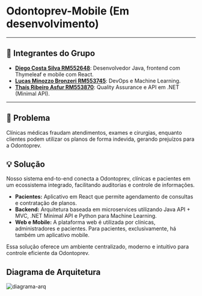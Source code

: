 # Odontoprev-Mobile (Em desenvolvimento)

---
## 👥 Integrantes do Grupo

- **[Diego Costa Silva RM552648](https://www.linkedin.com/in/diegocostacs/)**: Desenvolvedor Java, frontend com Thymeleaf e mobile com React.
- **[Lucas Minozzo Bronzeri RM553745](https://www.linkedin.com/in/lucas-minozzo-bronzeri-b212a4248/)**: DevOps e Machine Learning.
- **[Thaís Ribeiro Asfur RM553870](https://github.com/ThaiisRibeiro)**: Quality Assurance e API em .NET (Minimal API).

---
## 🏥 Problema

Clínicas médicas fraudam atendimentos, exames e cirurgias, enquanto clientes podem utilizar os planos de forma indevida, gerando prejuízos para a Odontoprev.

## 💡 Solução

Nosso sistema end-to-end conecta a Odontoprev, clínicas e pacientes em um ecossistema integrado, facilitando auditorias e controle de informações.

- **Pacientes:** Aplicativo em React que permite agendamento de consultas e contratação de planos.
- **Backend:** Arquitetura baseada em microservices utilizando Java API + MVC, .NET Minimal API e Python para Machine Learning.
- **Web e Mobile:** A plataforma web é utilizada por clínicas, administradores e pacientes. Para pacientes, exclusivamente, há também um aplicativo mobile.

Essa solução oferece um ambiente centralizado, moderno e intuitivo para controle eficiente da Odontoprev.

## Diagrama de Arquitetura
![diagrama-arq](https://github.com/user-attachments/assets/aa6e1ea0-c753-4039-ab8f-8dec082cd083)
